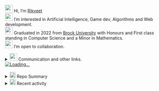 <img src="https://user-images.githubusercontent.com/62815232/196769521-ef4fb24b-e8d9-4a27-ae4a-e0dc1bd1d2fe.png" width=25/> Hi, I’m <a href="https://www.google.com/search?q=rikveet">Rikveet</a>  
<img src="https://user-images.githubusercontent.com/62815232/196764085-3b4a74b8-fb97-453e-9915-715d53105bb0.png" width=25/> I’m interested in Artificial Intelligence, Game dev, Algorithms and Web development.  
<a href="https://youtube.com/clip/UgkxVoZYXwSF9ptSY4W_8jLttRR8ueTUXwj1"><img src="https://user-images.githubusercontent.com/62815232/196762888-af6f29c9-d3cb-4ca6-9cd4-bd2849f8a8d2.png" width=25/></a> Graduated in 2022 from [Brock University](https://brocku.ca/) with Honours and First class standing in Computer Science and a Minor in Mathematics.  
<img src="https://user-images.githubusercontent.com/62815232/196769387-77dc01d3-a4f8-4051-a2ae-a872232556a3.png" width=25/> I’m open to collaboration.  
<details>
<summary> <img src="https://user-images.githubusercontent.com/62815232/196763992-f6158f49-0dfa-4702-b4e7-fcaade8b73dc.png" width=25/> Communication and other links. </summary>
    <table>
        <td>
            <a href="mailto:rikveetsinghhayer@gmail.com">
                <img src='https://img.shields.io/badge/Gmail-D14836?style=for-the-badge&logo=gmail&logoColor=white' />
            </a>
        </td>
        <td>
            <a href="https://www.linkedin.com/in/rikveet-hayer/">
                <img src='https://img.shields.io/badge/LinkedIn-0077B5?style=for-the-badge&logo=linkedin&logoColor=white' />
            </a>
        </td>
        <td>
            <a href="https://rikveet.github.io/">
                <img src='https://img.shields.io/badge/website-000000?style=for-the-badge&logo=About.me&logoColor=white'/>
            </a>
        </td>
        <td>
            <a href="https://discord.gg/jQWZcMrAWj">
                <img src='https://img.shields.io/badge/Discord-5865F2?style=for-the-badge&logo=discord&logoColor=white' />
            </a> 
        </td>
        <td>
            <a href="https://open.kattis.com/users/rikveet">
                <img src='https://user-images.githubusercontent.com/62815232/196786782-e2677dd2-ac0f-4e79-bf20-49fdb475f550.jpeg' width=40 />
            </a>
        </td>
        <td>
            <a href="https://github.com/Rikveet/Rikveet/files/10297606/Resume.pdf">
                <img src='https://user-images.githubusercontent.com/62815232/209411078-25b0a549-e08c-49e4-89f3-56c41f84ac01.png' width=40 />
            </a>
        </td>
    </table>
</details>

<a href="https://github.com/Rikveet?tab=repositories">
  <img align="center" alt='Loading...' src="https://github-readme-stats-fork-akd2.vercel.app/api/top-langs/?username=rikveet&layout=compact&langs_count=20&theme=midnight-purple&exclude_repo=github-readme-stats-fork&hide=cmake,ShaderLab,HLSL,Mathematica"/>
</a>
</br></br>
<details>
    <summary> <img src='https://user-images.githubusercontent.com/62815232/211084275-1740136f-472a-42b6-bec7-f6dd4d59f9d2.png' width=20/> Repo Summary</summary>
    <img align="center" src="https://github-readme-stats-fork-akd2.vercel.app/api?username=rikveet&show_icons=true&theme=midnight-purple&count_private=true" />
    </br>
    <img align='center' src='https://komarev.com/ghpvc/?username=Rikveet&style=flat-square&color=blueviolet'/>
</details>

<details>
<summary> <img src='https://user-images.githubusercontent.com/62815232/211084404-f1c21d43-2f00-4fe7-a3e1-139bc5c9b657.png' width=20/> Recent activity </summary>

<!--START_SECTION:activity-->
1. 🗣 Commented on [#1772](https://github.com/anuraghazra/github-readme-stats/issues/1772) in [anuraghazra/github-readme-stats](https://github.com/anuraghazra/github-readme-stats)
2. ❗️ Opened issue [#98](https://github.com/BrockCSC/brockcsc.github.io/issues/98) in [BrockCSC/brockcsc.github.io](https://github.com/BrockCSC/brockcsc.github.io)
3. 💪 Opened PR [#97](https://github.com/BrockCSC/brockcsc.github.io/pull/97) in [BrockCSC/brockcsc.github.io](https://github.com/BrockCSC/brockcsc.github.io)
4. 💪 Opened PR [#96](https://github.com/BrockCSC/brockcsc.github.io/pull/96) in [BrockCSC/brockcsc.github.io](https://github.com/BrockCSC/brockcsc.github.io)
<!--END_SECTION:activity-->


</details>

